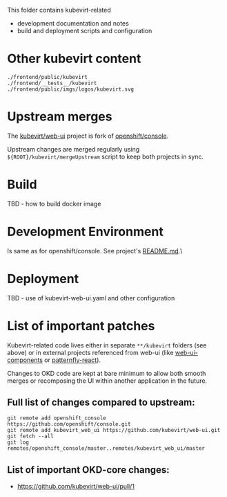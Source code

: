This folder contains kubevirt-related
 - development documentation and notes
 - build and deployment scripts and configuration

# Other kubevirt content
```
./frontend/public/kubevirt
./frontend/__tests__/kubevirt
./frontend/public/imgs/logos/kubevirt.svg
```

# Upstream merges
The [kubevirt/web-ui](https://github.com/kubevirt/web-ui) project is fork of [openshift/console](https://github.com/openshift/console/).

Upstream changes are merged regularly using `${ROOT}/kubevirt/mergeUpstream` script to keep both projects in sync.

# Build
TBD - how to build docker image

# Development Environment
Is same as for openshift/console. See project's [README.md](https://github.com/kubevirt/web-ui/blob/master/README.md).\

# Deployment
TBD - use of kubevirt-web-ui.yaml and other configuration


# List of important patches
Kubevirt-related code lives either in separate `**/kubevirt` folders (see above) or in external projects referenced from web-ui (like [web-ui-components](https://github.com/kubevirt/web-ui-components) or [patternfly-react](https://github.com/patternfly/patternfly-react/)).

Changes to OKD code are kept at bare minimum to allow both smooth merges or recomposing the UI within another application in the future.

## Full list of changes compared to upstream:
```
git remote add openshift_console https://github.com/openshift/console.git
git remote add kubevirt_web_ui https://github.com/kubevirt/web-ui.git
git fetch --all
git log remotes/openshift_console/master..remotes/kubevirt_web_ui/master
```

## List of important OKD-core changes: 
 - https://github.com/kubevirt/web-ui/pull/1

 

